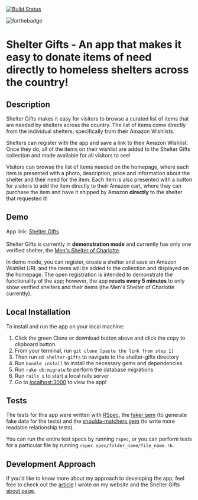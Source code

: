 [![Build Status](https://travis-ci.com/anthonygharvey/shelter-gifts.svg?branch=master)](https://travis-ci.com/anthonygharvey/shelter-gifts)

![forthebadge](https://forthebadge.com/images/badges/made-with-ruby.svg "Made With Ruby")

# Shelter Gifts - An app that makes it easy to donate items of need directly to homeless shelters across the country!

## Description
Shelter Gifts makes it easy for visitors to browse a curated list of items that are needed by shelters across the country.  The list of items come directly from the individual shelters; specifically from their Amazon Wishlists.

Shelters can register with the app and save a link to their Amazon Wishlist.  Once they do, all of the items on their wishlist are added to the Shelter Gifts collection and made available for all visitors to see!

Visitors can browse the list of items needed on the homepage, where each item is presented with a photo, description, price and information about the shelter and their need for the item.  Each item is also presented with a button for visitors to add the item directly to their Amazon cart, where they can purchase the item and have it shipped by Amazon **directly** to the shelter that requested it!

## Demo
App link: <a href="https://shelter-gifts.herokuapp.com/" target="_blank">Shelter Gifts</a><br><br>
Shelter Gifts is currently in **demonstration mode** and currently has only one verified shelter, the <a href="https://www.mensshelterofcharlotte.org/" target="_blank">Men's Shelter of Charlotte</a>.  

In demo mode, you can register, create a shelter and save an Amazon Wishlist URL and the items will be added to the collection and displayed on the homepage.  The open registration is intended to demonstrate the functionality of the app; however, the app **resets every 5 minutes** to only show verified shelters and their items (the Men's Shelter of Charlotte currently).

## Local Installation
To install and run the app on your local machine:
1. Click the green Clone or download button above and click the copy to clipboard button
2. From your terminal, run `git clone [paste the link from step 1]`
3. Then run `cd shelter-gifts` to navigate to the shelter-gifts directory
4. Run `bundle install` to install the necessary gems and dependencies
5. Run `rake db:migrate` to perform the database migrations
6. Run `rails s` to start a local rails server
7. Go to <a href="localhost:3000" target="_blank">localhost:3000</a> to view the app!

## Tests
The tests for this app were written with <a href="http://rspec.info/" target="_blank">RSpec</a>, the <a href="https://github.com/stympy/faker" target="_blank">faker gem</a> (to generate fake data for the tests) and the <a href="https://github.com/thoughtbot/shoulda-matchers" target="_blank">shoulda-matchers gem</a> (to write more readable relationship tests).

You can run the entire test specs by running `rspec`, or you can perform tests for a particular file by running `rspec spec/folder_name/file_name.rb`.

## Development Approach
If you'd like to know more about my approach to developing the app, feel free to check out the <a href="https://anthonygharvey.com/projects/shelter_gifts" target="_blank">article</a> I wrote on my website and the Shelter Gifts <a href="https://shelter-gifts.herokuapp.com/about" target="_blank">about page</a>.
